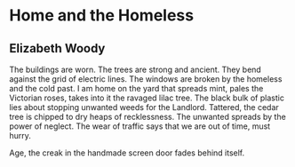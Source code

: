 # Home and the Homeless
## Elizabeth Woody
The buildings are worn.
The trees are strong and ancient.
They bend against the grid of electric lines.
The windows are broken
by the homeless and the cold past.
I am home on the yard
that spreads mint, pales the Victorian roses,
takes into it the ravaged lilac tree.
The black bulk of plastic lies about
stopping unwanted weeds for the Landlord.
Tattered, the cedar tree is chipped to dry heaps of recklessness.
The unwanted spreads by the power of neglect.
The wear of traffic says that we are out of time,
must hurry.

Age, the creak in the handmade screen door fades behind itself.